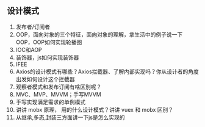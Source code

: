 ## 设计模式

1. 发布者/订阅者
2. OOP，面向对象的三个特征，面向对象的理解，拿生活中的例子说一下OOP，OOP如何实现轮播图
3. IOC和AOP
4. 装饰器，js如何实现装饰器
5. IFEE
6. Axios的设计模式有哪些？Axios拦截器、了解内部实现吗？你从设计者的角度出发如何设计这个拦截器
7. 观察者模式和发布订阅有啥区别呢？
8. MVC、MVP、MVVM；手写MVVM
9. 手写实现满足需求的单例模式
10. 讲讲 mobx 原理， 用的什么设计模式？讲讲 vuex 和 mobx 区别？
11. 从继承,多态,封装三方面讲一下js是怎么实现的
